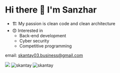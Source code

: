 # Hi there 👋 I'm Sanzhar

- 🏗️ My passion is clean code and clean architecture 
- 😍 Interested in
  - Back-end development
  - Cyber security
  - Competitive programming
 
email: skantay03.business@gmail.com

<div>
    <img src="https://github-profile-trophy.vercel.app/?username=skantay&rank=SSS,SS,S,AAA,AA,A" />
    <img src="https://github-readme-stats.vercel.app/api/top-langs?username=skantay&show_icons=true&locale=en&layout=compact" alt="skantay" />
    <img src="https://github-readme-streak-stats.herokuapp.com/?user=skantay&" alt="skantay" />
</div>

